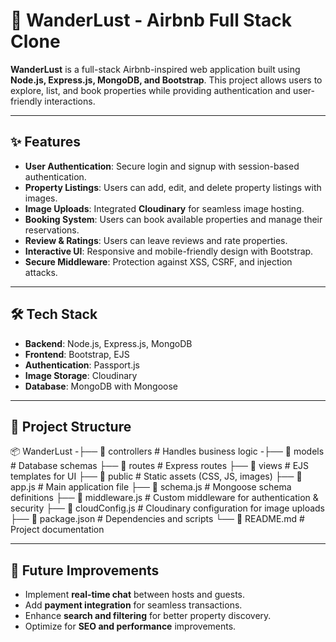 # 🏡 WanderLust - Airbnb Full Stack Clone  

**WanderLust** is a full-stack Airbnb-inspired web application built using **Node.js, Express.js, MongoDB, and Bootstrap**. This project allows users to explore, list, and book properties while providing authentication and user-friendly interactions.  

---

## ✨ Features  

- **User Authentication**: Secure login and signup with session-based authentication.  
- **Property Listings**: Users can add, edit, and delete property listings with images.  
- **Image Uploads**: Integrated **Cloudinary** for seamless image hosting.  
- **Booking System**: Users can book available properties and manage their reservations.  
- **Review & Ratings**: Users can leave reviews and rate properties.  
- **Interactive UI**: Responsive and mobile-friendly design with Bootstrap.  
- **Secure Middleware**: Protection against XSS, CSRF, and injection attacks.  

---

## 🛠 Tech Stack  

- **Backend**: Node.js, Express.js, MongoDB  
- **Frontend**: Bootstrap, EJS  
- **Authentication**: Passport.js  
- **Image Storage**: Cloudinary  
- **Database**: MongoDB with Mongoose  

---

## 📂 Project Structure  
📦 WanderLust
-├── 📁 controllers # Handles business logic
-├── 📁 models # Database schemas
├── 📁 routes # Express routes
├── 📁 views # EJS templates for UI
├── 📁 public # Static assets (CSS, JS, images)
├── 📄 app.js # Main application file
├── 📄 schema.js # Mongoose schema definitions
├── 📄 middleware.js # Custom middleware for authentication & security
├── 📄 cloudConfig.js # Cloudinary configuration for image uploads
├── 📄 package.json # Dependencies and scripts
└── 📄 README.md # Project documentation


---

## 📌 Future Improvements  

- Implement **real-time chat** between hosts and guests.  
- Add **payment integration** for seamless transactions.  
- Enhance **search and filtering** for better property discovery.  
- Optimize for **SEO and performance** improvements.  

